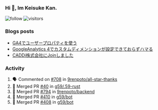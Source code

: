 ### Hi 👋, Im Keisuke Kan.

<!--
**9renpoto/9renpoto** is a ✨ _special_ ✨ repository because its `README.md` (this file) appears on your GitHub profile.

Here are some ideas to get you started:

- 🔭 I’m currently working on ...
- 🌱 I’m currently learning ...
- 👯 I’m looking to collaborate on ...
- 🤔 I’m looking for help with ...
- 💬 Ask me about ...
- 📫 How to reach me: ...
- 😄 Pronouns: ...
- ⚡ Fun fact: ...
-->

![follow](https://img.shields.io/github/followers/9renpoto?label=Follow&style=social)
![visitors](https://komarev.com/ghpvc/?username=9renpoto&label=Profile%20views&color=0e75b6&style=flat)

### Blogs posts

<!-- BLOG-POST-LIST:START -->
- [GA4でユーザープロパティを使う](https://9renpoto.dev/2021/02/21/google-analytics-4-user-properties/)
- [GoogleAnalytics 4でカスタムディメンションが設定できておらずハマる](https://9renpoto.dev/2021/02/13/google-analytics-4/)
- [CADDi株式会社にJoinしました](https://9renpoto.dev/2020/12/05/join/)
<!-- BLOG-POST-LIST:END -->

### Activity

<!--START_SECTION:activity-->
1. 🗣 Commented on [#708](https://github.com/9renpoto/all-star-thanks/issues/708) in [9renpoto/all-star-thanks](https://github.com/9renpoto/all-star-thanks)
2. 🎉 Merged PR [#40](https://github.com/g59/.59-rust/pull/40) in [g59/.59-rust](https://github.com/g59/.59-rust)
3. 🎉 Merged PR [#794](https://github.com/9renpoto/backend/pull/794) in [9renpoto/backend](https://github.com/9renpoto/backend)
4. 🎉 Merged PR [#410](https://github.com/g59/bot/pull/410) in [g59/bot](https://github.com/g59/bot)
5. 🎉 Merged PR [#408](https://github.com/g59/bot/pull/408) in [g59/bot](https://github.com/g59/bot)
<!--END_SECTION:activity-->

<!--START_SECTION:waka-->
<!--END_SECTION:waka-->